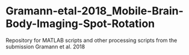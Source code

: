 # Gramann-etal-2018_Mobile-Brain-Body-Imaging-Spot-Rotation
Repository for MATLAB scripts and other processing scripts from the submission Gramann et al. 2018
